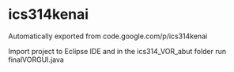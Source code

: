 # ics314kenai
Automatically exported from code.google.com/p/ics314kenai

Import project to Eclipse IDE and in the ics314_VOR_abut folder run finalVORGUI.java
